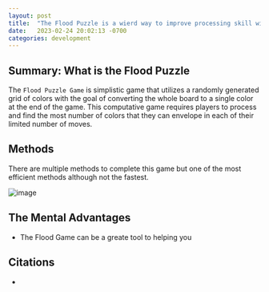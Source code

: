 ```yaml
---
layout: post
title:  "The Flood Puzzle is a wierd way to improve processing skill within people."
date:   2023-02-24 20:02:13 -0700
categories: development
---
```


## Summary: What is the Flood Puzzle

The `Flood Puzzle Game` is simplistic game that utilizes a randomly generated grid of colors with the goal of converting the whole board to a single color at the end of the game. This computative game requires players to process and find the most number of colors that they can envelope in each of their limited number of moves.

## Methods

There are multiple methods to complete this game but one of the most efficient methods although not the fastest.

![image](https://res.cloudinary.com/dgwjrp9pb/image/upload/v1677389626/Screen_Shot_2023-02-25_at_10.31.27_PM_qjdojv.png)

## The Mental Advantages

- The Flood Game can be a greate tool to helping you

## Citations

- 
